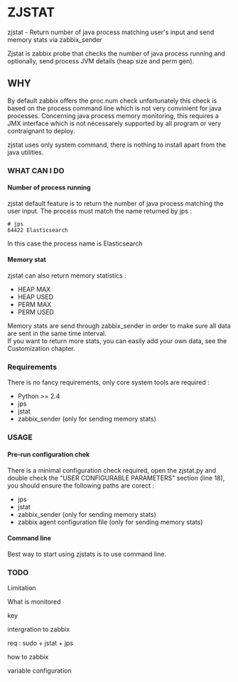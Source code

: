 # ZJSTAT


zjstat - Return number of java process matching user's input and send memory stats via zabbix_sender

Zjstat is zabbix probe that checks the number of java process running and optionally, send process JVM details (heap size and perm gen). 

## WHY


By default zabbix offers the proc.num check unfortunately this check is based on the process command line which is not very convinient for java processes. Concerning java process memory monitoring, this requires a JMX interface which is not nécessarely supported by all program or very contraignant to deploy.

zjstat uses only system command, there is nothing to install apart from the java utilities.


### WHAT CAN I DO

#### Number of process running

zjstat default feature is to return the number of java process matching the user input. The process must match the name returned by jps :
```
# jps
64422 Elasticsearch
```

In this case the process name is Elasticsearch

#### Memory stat

zjstat can also return memory statistics :
* HEAP MAX
* HEAP USED
* PERM MAX
* PERM USED

Memory stats are send through zabbix_sender in order to make sure all data are sent in the same time interval.  
If you want to return more stats, you can easily add your own data, see the Customization chapter.


### Requirements

There is no fancy requirements, only core system tools are required :

* Python >= 2.4
* jps
* jstat
* zabbix_sender (only for sending memory stats)

### USAGE

#### Pre-run configuration chek

There is a minimal configuration check required, open the zjstat.py and double check the "USER CONFIGURABLE PARAMETERS" section (line 18), you should ensure the following paths are corect : 
* jps
* jstat
* zabbix_sender (only for sending memory stats)
* zabbix agent configuration file (only for sending memory stats)

#### Command line

Best way to start using zjstats is to use command line.


### TODO 

Limitation

What is monitored

key

intergration to zabbix

req : sudo + jstat + jps

how to zabbix

variable configuration